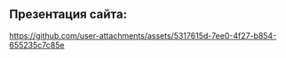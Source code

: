 ## Презентация сайта: 

https://github.com/user-attachments/assets/5317615d-7ee0-4f27-b854-655235c7c85e

